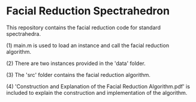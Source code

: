 # Facial Reduction Spectrahedron

This repository contains the facial reduction code for standard spectrahedra. 

(1) main.m is used to load an instance and call the facial reduction algorithm. 

(2) There are two instances provided in the 'data' folder. 

(3) The 'src' folder contains the facial reduction algorithm.

(4) 'Construction and Explanation of the Facial Reduction Algorithm.pdf' is included to explain the construction and implementation of the algorithm. 

